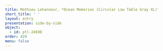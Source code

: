 ```yaml
---
title: Mathieu Lehanneur, *Ocean Memories (Circular Low Table Gray XL)*
short_title: ' '
layout: entry
presentation: side-by-side
object:
  - id: ptl-24698
order: 429
menu: false
---
```

